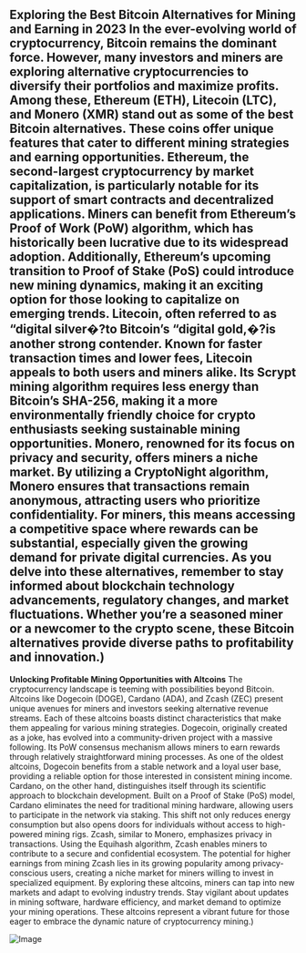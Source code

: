 **Exploring the Best Bitcoin Alternatives for Mining and Earning in 2023**
In the ever-evolving world of cryptocurrency, Bitcoin remains the dominant force. However, many investors and miners are exploring alternative cryptocurrencies to diversify their portfolios and maximize profits. Among these, Ethereum (ETH), Litecoin (LTC), and Monero (XMR) stand out as some of the best Bitcoin alternatives. These coins offer unique features that cater to different mining strategies and earning opportunities.
Ethereum, the second-largest cryptocurrency by market capitalization, is particularly notable for its support of smart contracts and decentralized applications. Miners can benefit from Ethereum’s Proof of Work (PoW) algorithm, which has historically been lucrative due to its widespread adoption. Additionally, Ethereum’s upcoming transition to Proof of Stake (PoS) could introduce new mining dynamics, making it an exciting option for those looking to capitalize on emerging trends.
Litecoin, often referred to as “digital silver�?to Bitcoin’s “digital gold,�?is another strong contender. Known for faster transaction times and lower fees, Litecoin appeals to both users and miners alike. Its Scrypt mining algorithm requires less energy than Bitcoin’s SHA-256, making it a more environmentally friendly choice for crypto enthusiasts seeking sustainable mining opportunities.
Monero, renowned for its focus on privacy and security, offers miners a niche market. By utilizing a CryptoNight algorithm, Monero ensures that transactions remain anonymous, attracting users who prioritize confidentiality. For miners, this means accessing a competitive space where rewards can be substantial, especially given the growing demand for private digital currencies.
As you delve into these alternatives, remember to stay informed about blockchain technology advancements, regulatory changes, and market fluctuations. Whether you’re a seasoned miner or a newcomer to the crypto scene, these Bitcoin alternatives provide diverse paths to profitability and innovation.)
---
**Unlocking Profitable Mining Opportunities with Altcoins**
The cryptocurrency landscape is teeming with possibilities beyond Bitcoin. Altcoins like Dogecoin (DOGE), Cardano (ADA), and Zcash (ZEC) present unique avenues for miners and investors seeking alternative revenue streams. Each of these altcoins boasts distinct characteristics that make them appealing for various mining strategies.
Dogecoin, originally created as a joke, has evolved into a community-driven project with a massive following. Its PoW consensus mechanism allows miners to earn rewards through relatively straightforward mining processes. As one of the oldest altcoins, Dogecoin benefits from a stable network and a loyal user base, providing a reliable option for those interested in consistent mining income.
Cardano, on the other hand, distinguishes itself through its scientific approach to blockchain development. Built on a Proof of Stake (PoS) model, Cardano eliminates the need for traditional mining hardware, allowing users to participate in the network via staking. This shift not only reduces energy consumption but also opens doors for individuals without access to high-powered mining rigs.
Zcash, similar to Monero, emphasizes privacy in transactions. Using the Equihash algorithm, Zcash enables miners to contribute to a secure and confidential ecosystem. The potential for higher earnings from mining Zcash lies in its growing popularity among privacy-conscious users, creating a niche market for miners willing to invest in specialized equipment.
By exploring these altcoins, miners can tap into new markets and adapt to evolving industry trends. Stay vigilant about updates in mining software, hardware efficiency, and market demand to optimize your mining operations. These altcoins represent a vibrant future for those eager to embrace the dynamic nature of cryptocurrency mining.)

![Image](https://github.com/user-attachments/assets/d7419ec9-dc67-403f-bf28-8faea5f1f74f)
